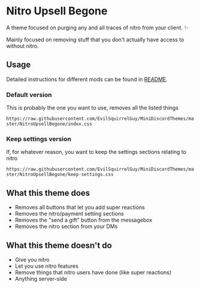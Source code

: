 # Nitro Upsell Begone
A theme focused on purging any and all traces of nitro from your client. :sparkles:

Mainly focused on removing stuff that you don't actually have access to without nitro.

## Usage
Detailed instructions for different mods can be found in [README](README.md).

### Default version
This is probably the one you want to use, removes all the listed things

`https://raw.githubusercontent.com/EvilSquirrelGuy/MiniDiscordThemes/master/NitroUpsellBegone/index.css`

### Keep settings version
If, for whatever reason, you want to keep the settings sections relating to nitro

`https://raw.githubusercontent.com/EvilSquirrelGuy/MiniDiscordThemes/master/NitroUpsellBegone/keep-settings.css`

## What this theme does
* Removes all buttons that let you add super reactions
* Removes the nitro/payment setting sections
* Removes the "send a gift" button from the messagebox
* Removes the nitro section from your DMs

## What this theme doesn't do
* Give you nitro
* Let you use nitro features
* Remove things that nitro users have done (like super reactions)
* Anything server-side

